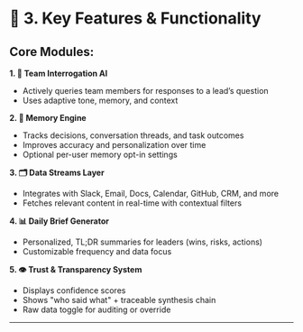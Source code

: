 # 🧩 3. Key Features & Functionality

## Core Modules:

**1. 🧠 Team Interrogation AI**  
- Actively queries team members for responses to a lead’s question  
- Uses adaptive tone, memory, and context

**2. 🔁 Memory Engine**  
- Tracks decisions, conversation threads, and task outcomes  
- Improves accuracy and personalization over time  
- Optional per-user memory opt-in settings

**3. 🗂️ Data Streams Layer**  
- Integrates with Slack, Email, Docs, Calendar, GitHub, CRM, and more  
- Fetches relevant content in real-time with contextual filters

**4. 📊 Daily Brief Generator**  
- Personalized, TL;DR summaries for leaders (wins, risks, actions)  
- Customizable frequency and data focus

**5. 👁️ Trust & Transparency System**  
- Displays confidence scores  
- Shows "who said what" + traceable synthesis chain  
- Raw data toggle for auditing or override

---
